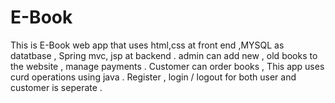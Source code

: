 # E-Book
This is E-Book web app that uses html,css at front end ,MYSQL as datatbase , Spring mvc, jsp at backend . 
admin can add new , old books to the website , manage payments . Customer can order books , This app uses curd operations  using java . Register , login / logout for both user and customer is seperate . 
